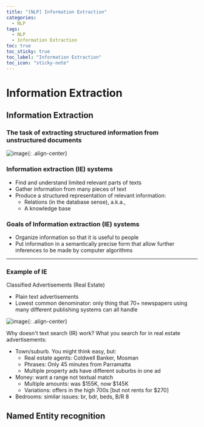 ```yaml
---
title: "[NLP] Information Extraction"
categories:
  - NLP
tags:
  - NLP
  - Information Extraction
toc: true
toc_sticky: true
toc_label: "Information Extraction"
toc_icon: "sticky-note"
---
```


# Information Extraction

## Information Extraction

### The task of extracting structured information from unstructured documents

![image](https://user-images.githubusercontent.com/55765292/167343109-3ba058c4-5a84-412d-977b-17ee24f923a4.png){: .align-center}

### Information extraction (IE) systems
- Find and understand limited relevant parts of texts
- Gather information from many pieces of text
- Produce a structured representation of relevant information:
  - Relations (in the database sense), a.k.a.,
  - A knowledge base

### Goals of Information extraction (IE) systems
- Organize information so that it is useful to people
- Put information in a semantically precise form that allow further inferences to be made by computer algorithms

---

### Example of IE

Classified Advertisements (Real Estate)
- Plain text advertisements
- Lowest common denominator: only thing that 70+ newspapers using many different publishing systems can all handle

![image](https://user-images.githubusercontent.com/55765292/167343758-f79b98e6-abf5-4e40-a2eb-b4cb7bd152fd.png){: .align-center}

Why doesn't text search (IR) work?
What you search for in real estate advertisements:
- Town/suburb. You might think easy, but:
  - Real estate agents: Coldwell Banker, Mosman
  - Phrases: Only 45 minutes from Parramatta
  - Multiple property ads have different suburbs in one ad
- Money: want a range not textual match
  - Multiple amounts: was $155K, now $145K
  - Variations: offers in the high 700s [but not rents for $270]
- Bedrooms: similar issues: br, bdr, beds, B/R 8

## Named Entity recognition

